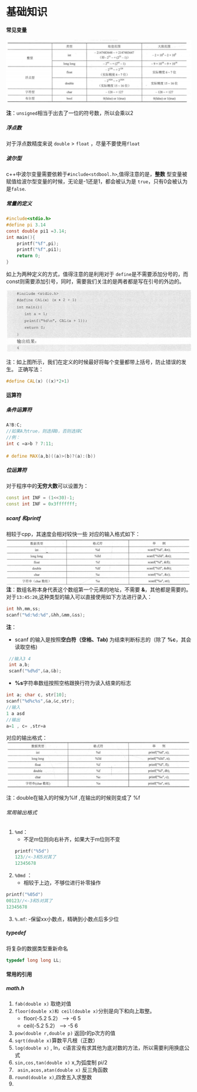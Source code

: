 # 基础知识  
#### 常见变量 

![](image/2022-03-03-15-33-34.png)

**注**：```unsigned```相当于出去了一位的符号数，所以会乘以2  
##### 浮点数  
对于浮点数精度来说 ```double``` > ```float``` ，尽量不要使用```float```  
##### 波尔型
c++中波尔变量需要依赖于```#include<stdbool.h>```,值得注意的是，**整数** 型变量被赋值给波尔型变量的时候，无论是-1还是1，都会被认为是 ```true```，只有0会被认为是```false```.  
##### 常量的定义
``` c
#include<stdio.h>
#define pi 3.14
const double pi1 =3.14;
int main(){
    printf("%f",pi);
    printf("%f",pi1);
    return 0;
}
```
如上为两种定义的方式，值得注意的是利用对于 ```define```是不需要添加分号的，而const则需要添加引号，同时，需要我们关注的是两者都是写在引号的外边的。

![](image/2022-03-03-19-07-23.png)

注：如上图所示，我们在定义的时候最好将每个变量都带上括号，防止错误的发生。
正确写法：

```c++
#define CAL(x) ((x)*2+1)
```

#### 运算符

##### 条件运算符
```c++
A?B:C;
//如果A为true，则选择B，否则选择C
//例：
int c =a>b ? 7:11;

# define MAX(a,b)((a)>(b)?(a):(b))
```
##### 位运算符
对于程序中的**无穷大数**可以设置为：
```c++
const int INF = (1<<30)-1;
const int INF = 0x3fffffff;
```
##### scanf 和printf
相较于cpp，其速度会相对较快一些
对应的输入格式如下：
![](image/2022-03-03-20-19-58.png)
**注**：数组名称本身代表这个数组第一个元素的地址，不需要 **&**，其他都是需要的。
对于```13:45:20```,这种类型的输入可以直接使用如下方法进行录入：
```c++
int hh,mm,ss;
scanf("%d:%d:%d",&hh,&mm,&ss);
```
**注**：
* scanf 的输入是按照**空白符（空格、Tab)** 为结束判断标志的（除了 **%c**，其会读取空格)

```c++
 //输入3 4
 int a,b;
 scanf("%d%d",&a,&b);
```

*  **%s**字符串数组按照空格跟换行符为读入结束的标志


```c++
int a; char c, str[10];
scanf("%d%c%s",&a,&c,str);
//输入 
1 a asd
//输出
a=1 , c= ,str=a
```
对应的输出格式：
![](image/2022-03-03-20-37-58.png)

注：double在输入的时候为%lf ,在输出的时候则变成了 %f

###### 常用输出格式
1.  ```%md```：
    - 不足m位则向右补齐，如果大于m位则不变
    ```c++
    printf("%5d")
    123//<-3和5对其了
    12345678
    ```
2.  ```%0md``` ：
    - 相较于上边，不够位进行补零操作
```c++
printf("%05d")
00123//<-3和5对其了
12345678
```
3. ```%.mf```:
   -保留xx小数点，精确到小数点后多少位


##### typedef

将复杂的数据类型重新命名

```c++
typedef long long LL; 
```
#### 常用的引用
##### math.h

1. ```fab(double x)``` 取绝对值
2. ```floor(double x)和 ceil(double x)```分别是向下和向上取整。
    - floor(-5.2 5.2） --> -6 5
    - ceil(-5.2 5.2） --> -5 6
3. ```pow(double r,double p)``` 返回r的p次方的值
4. ```sqrt(double x)```算数平凡根（正数）
5. ```log(double x)``` , ln，c语言没有求其他为底对数的方法，所以需要利用换底公式
6. ```sin,cos,tan(double x)``` x,为弧度制 pi/2
7. ``` asin,acos,atan(double x)``` 反三角函数
8. ```round(double x)```,四舍五入求整数
9. 